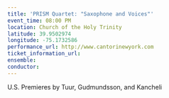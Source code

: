 ```yaml
---
title: 'PRISM Quartet: "Saxophone and Voices"'
event_time: 08:00 PM
location: Church of the Holy Trinity
latitude: 39.9502974
longitude: -75.1732586
performance_url: http://www.cantorinewyork.com
ticket_information_url: 
ensemble: 
conductor: 
---
```

U.S. Premieres by Tuur, Gudmundsson, and Kancheli
